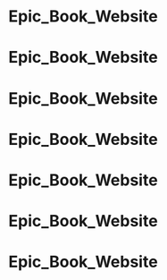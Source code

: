 # Epic_Book_Website
# Epic_Book_Website
# Epic_Book_Website
# Epic_Book_Website
# Epic_Book_Website
# Epic_Book_Website
# Epic_Book_Website
